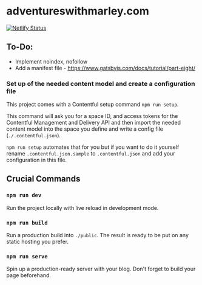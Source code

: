 # adventureswithmarley.com

[![Netlify Status](https://api.netlify.com/api/v1/badges/725f70ed-7d1e-4ac2-b463-791cc837fb15/deploy-status)](https://app.netlify.com/sites/wonderful-saha-622e17/deploys)


## To-Do:
- Implement noindex, nofollow
- Add a manifest file - https://www.gatsbyjs.com/docs/tutorial/part-eight/

### Set up of the needed content model and create a configuration file

This project comes with a Contentful setup command `npm run setup`.

This command will ask you for a space ID, and access tokens for the Contentful Management and Delivery API and then import the needed content model into the space you define and write a config file (`./.contentful.json`).

`npm run setup` automates that for you but if you want to do it yourself rename `.contentful.json.sample` to `.contentful.json` and add your configuration in this file.

## Crucial Commands

### `npm run dev`

Run the project locally with live reload in development mode.

### `npm run build`

Run a production build into `./public`. The result is ready to be put on any static hosting you prefer.

### `npm run serve`

Spin up a production-ready server with your blog. Don't forget to build your page beforehand.
